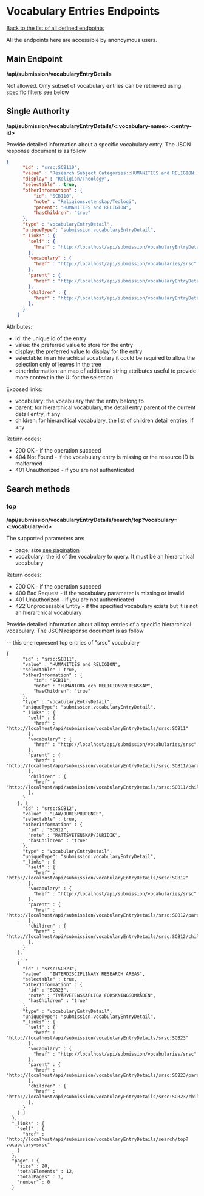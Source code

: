 # Vocabulary Entries Endpoints
[Back to the list of all defined endpoints](endpoints.md)

All the endpoints here are accessible by anonoymous users.

## Main Endpoint
**/api/submission/vocabularyEntryDetails**   

Not allowed. Only subset of vocabulary entries can be retrieved using specific filters see below

## Single Authority
**/api/submission/vocabularyEntryDetails/<:vocabulary-name>:<:entry-id>**

Provide detailed information about a specific vocabulary entry. The JSON response document is as follow
```json
{
      "id" : "srsc:SCB110",
      "value" : "Research Subject Categories::HUMANITIES and RELIGION::Religion/Theology",
      "display" : "Religion/Theology",
      "selectable" : true,
      "otherInformation" : {
          "id": "SCB110",
          "note" : "Religionsvetenskap/Teologi",
          "parent": "HUMANITIES and RELIGION",
          "hasChildren": "true"
      },
      "type" : "vocabularyEntryDetail",
      "uniqueType": "submission.vocabularyEntryDetail",
      "_links" : {
        "self" : {
          "href" : "http://localhost/api/submission/vocabularyEntryDetails/srsc:SCB110"
        },
        "vocabulary" : {
          "href" : "http://localhost/api/submission/vocabularies/srsc"
        },
        "parent" : {
          "href" : "http://localhost/api/submission/vocabularyEntryDetails/srsc:SCB110/parent"
        },
        "children" : {
          "href" : "http://localhost/api/submission/vocabularyEntryDetails/srsc:SCB110/children"
        },
      }
    }
```

Attributes:
* id: the unique id of the entry
* value: the preferred value to store for the entry
* display: the preferred value to display for the entry
* selectable: in an hierachical vocabulary it could be required to allow the selection only of leaves in the tree 
* otherInformation: an map of additional string attributes useful to provide more context in the UI for the selection

Exposed links:
* vocabulary: the vocabulary that the entry belong to
* parent: for hierarchical vocabulary, the detail entry parent of the current detail entry, if any
* children: for hierarchical vocabulary, the list of children detail entries, if any

Return codes:
* 200 OK - if the operation succeed
* 404 Not Found - if the vocabulary entry is missing or the resource ID is malformed
* 401 Unauthorized - if you are not authenticated

## Search methods
### top
**/api/submission/vocabularyEntryDetails/search/top?vocabulary=<:vocabulary-id>**

The supported parameters are:
* page, size [see pagination](README.md#Pagination)
* vocabulary: the id of the vocabulary to query. It must be an hierarchical vocabulary

Return codes:
* 200 OK - if the operation succeed
* 400 Bad Request - if the vocabulary parameter is missing or invalid
* 401 Unauthorized - if you are not authenticated
* 422 Unprocessable Entity - if the specified vocabulary exists but it is not an hierarchical vocabulary

Provide detailed information about all top entries of a specific hierarchical vocabulary. The JSON response document is as follow

-- this one represent top entries of "srsc" vocabulary
```json, 
{
      "id" : "srsc:SCB11",
      "value" : "HUMANITIES and RELIGION",
      "selectable" : true,
      "otherInformation" : {
          "id": "SCB11",
          "note" : "HUMANIORA och RELIGIONSVETENSKAP",
          "hasChildren": "true"
      },
      "type" : "vocabularyEntryDetail",
      "uniqueType": "submission.vocabularyEntryDetail",
      "_links" : {
        "self" : {
          "href" : "http://localhost/api/submission/vocabularyEntryDetails/srsc:SCB11"
        },
        "vocabulary" : {
          "href" : "http://localhost/api/submission/vocabularies/srsc"
        },
        "parent" : {
          "href" : "http://localhost/api/submission/vocabularyEntryDetails/srsc:SCB11/parent"
        },
        "children" : {
          "href" : "http://localhost/api/submission/vocabularyEntryDetails/srsc:SCB11/children"
        },
      }
    }, {
      "id" : "srsc:SCB12",
      "value" : "LAW/JURISPRUDENCE",
      "selectable" : true,
      "otherInformation" : {
        "id" : "SCB12",
        "note" : "RÄTTSVETENSKAP/JURIDIK",
        "hasChildren" : "true"
      },
      "type" : "vocabularyEntryDetail",
      "uniqueType": "submission.vocabularyEntryDetail",
      "_links" : {
        "self" : {
          "href" : "http://localhost/api/submission/vocabularyEntryDetails/srsc:SCB12"
        },
        "vocabulary" : {
          "href" : "http://localhost/api/submission/vocabularies/srsc"
        },
        "parent" : {
          "href" : "http://localhost/api/submission/vocabularyEntryDetails/srsc:SCB12/parent"
        },
        "children" : {
          "href" : "http://localhost/api/submission/vocabularyEntryDetails/srsc:SCB12/children"
        },
      }
    }, 
    ..., 
    {
      "id" : "srsc:SCB23",
      "value" : "INTERDISCIPLINARY RESEARCH AREAS",
      "selectable" : true,
      "otherInformation" : {
        "id" : "SCB23",
        "note" : "TVÄRVETENSKAPLIGA FORSKNINGSOMRÅDEN",
        "hasChildren" : "true"
      },
      "type" : "vocabularyEntryDetail",
      "uniqueType": "submission.vocabularyEntryDetail",
      "_links" : {
        "self" : {
          "href" : "http://localhost/api/submission/vocabularyEntryDetails/srsc:SCB23"
        },
        "vocabulary" : {
          "href" : "http://localhost/api/submission/vocabularies/srsc"
        },
        "parent" : {
          "href" : "http://localhost/api/submission/vocabularyEntryDetails/srsc:SCB23/parent"
        },
        "children" : {
          "href" : "http://localhost/api/submission/vocabularyEntryDetails/srsc:SCB23/children"
        },
      }
    } ]
  },
  "_links" : {
    "self" : {
      "href" : "http://localhost/api/submission/vocabularyEntryDetails/search/top?vocabulary=srsc"
    }
  },
  "page" : {
    "size" : 20,
    "totalElements" : 12,
    "totalPages" : 1,
    "number" : 0
  }
```
